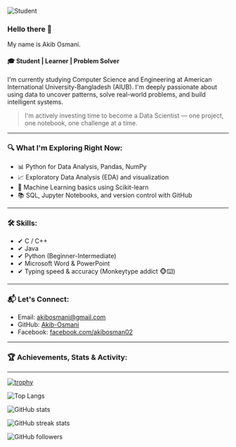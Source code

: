 ![Student](https://github.com/Akib-Osmani/Akib-Osmani/blob/main/student.jpg?raw=true)


### Hello there 🙌  
My name is Akib Osmani.

#### 🎓 Student | Learner | Problem Solver

I'm currently studying Computer Science and Engineering at American International University-Bangladesh (AIUB). I'm deeply passionate about using data to uncover patterns, solve real-world problems, and build intelligent systems.

> I'm actively investing time to become a Data Scientist — one project, one notebook, one challenge at a time.

---

### 🔍 What I'm Exploring Right Now:

- 📊 Python for Data Analysis, Pandas, NumPy
- 📈 Exploratory Data Analysis (EDA) and visualization
- 🤖 Machine Learning basics using Scikit-learn
- 📚 SQL, Jupyter Notebooks, and version control with GitHub

---

### 🛠 Skills:
- ✔ C / C++
- ✔ Java
- ✔ Python (Beginner-Intermediate)
- ✔ Microsoft Word & PowerPoint
- ✔ Typing speed & accuracy (Monkeytype addict 🐵⌨️)

---

### 📬 Let's Connect:
- Email: akibosmani@gmail.com
- GitHub: [Akib-Osmani](https://github.com/Akib-Osmani)
- Facebook: [facebook.com/akibosman02](https://www.facebook.com/akibosman02)

---

### 🏆 Achievements, Stats & Activity:

---
[![trophy](https://github-profile-trophy.vercel.app/?username=Akib-Osmani&theme=onestar&margin-w=10)](https://github.com/ryo-ma/github-profile-trophy)

![Top Langs](https://github-readme-stats.vercel.app/api/top-langs/?username=Akib-Osmani&layout=compact&langs_count=8&theme=default)

![GitHub stats](https://github-readme-stats.vercel.app/api?username=Akib-Osmani&show_icons=true&count_private=true&theme=default)

![GitHub streak stats](https://streak-stats.demolab.com?user=Akib-Osmani&theme=default)

![GitHub followers](https://img.shields.io/github/followers/Akib-Osmani?label=Follow&style=social)


